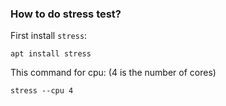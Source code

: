 ### How to do stress test?
First install `stress`:
```
apt install stress
```
This command for cpu: (4 is the number of cores)
```
stress --cpu 4
```
